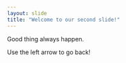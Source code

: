 ```yaml
---
layout: slide
title: "Welcome to our second slide!"
---
```

Good thing always happen.

Use the left arrow to go back!
